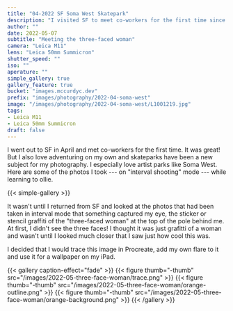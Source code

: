 ```yaml
---
title: "04-2022 SF Soma West Skatepark"
description: "I visited SF to meet co-workers for the first time since the pandemic. I love adventuring alone in new places, finding subjects for my photography. Skateparks have been a recent subject and while I was there, I was practicing olling."
author: ""
date: 2022-05-07
subtitle: "Meeting the three-faced woman"
camera: "Leica M11"
lens: "Leica 50mm Summicron"
shutter_speed: ""
iso: ""
aperature: ""
simple_gallery: true
gallery_feature: true
bucket: "images.mccurdyc.dev"
prefix: "images/photography/2022-04-soma-west"
image: "/images/photography/2022-04-soma-west/L1001219.jpg"
tags:
- Leica M11
- Leica 50mm Summicron
draft: false
---
```


I went out to SF in April and met co-workers for the first time. It was great!
But I also love adventuring on my own and skateparks have been a new subject for
my photography. I especially love artist parks like Soma West. Here are some of
the photos I took --- on "interval shooting" mode --- while learning to ollie.

{{< simple-gallery >}}

It wasn't until I returned from SF and looked at the photos that had been taken
in interval mode that something captured my eye, the sticker or stencil graffiti
of the "three-faced woman" at the top of the pole behind me. At first, I didn't
see the three faces! I thought it was just grafitti of a woman and wasn't until
I looked much closer that I saw just how cool this was.

I decided that I would trace this image in Procreate, add my own flare to it
and use it for a wallpaper on my iPad.

{{< gallery caption-effect="fade" >}}
  {{< figure thumb="-thumb" src="/images/2022-05-three-face-woman/trace.png" >}}
  {{< figure thumb="-thumb" src="/images/2022-05-three-face-woman/orange-outline.png" >}}
  {{< figure thumb="-thumb" src="/images/2022-05-three-face-woman/orange-background.png" >}}
{{< /gallery >}}
